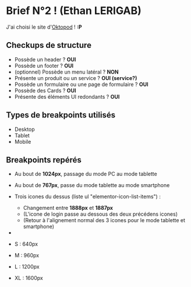 # Brief N°2 ! (Ethan LERIGAB)

J'ai choisi le site d'[Oktopod](https://www.oktopod.io/) ! **:P**

## Checkups de structure

- Possède un header ? **OUI**
- Possède un footer ? **OUI**
- (optionnel) Possède un menu latéral ? **NON**
- Présente un produit ou un service ? **OUI (service?)**
- Possède un formulaire ou une page de formulaire ? **OUI**
- Possède des Cards ? **OUI**
- Présente des éléments UI redondants ? **OUI**

## Types de breakpoints utilisés

- Desktop
- Tablet
- Mobile

## Breakpoints repérés

- Au bout de **1024px**, passage du mode PC au mode tablette 
- Au bout de **767px**, passe du mode tablette au mode smartphone
- Trois icones du dessus (liste ul "elementor-icon-list-items") : 
    - Changement entre **1888px** et **1887px**
    - (L'icone de login passe au dessous des deux précédens icones)
    - (Retour à l'alignement normal des 3 icones pour le mode tablette et smartphone)
- 

- S : 640px
- M : 960px
- L : 1200px
- XL : 1600px
